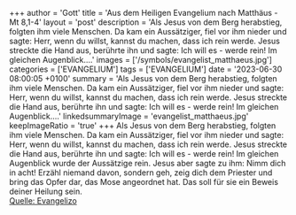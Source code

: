 +++
author = 'Gott'
title = 'Aus dem Heiligen Evangelium nach Matthäus - Mt 8,1-4'
layout = 'post'
description = 'Als Jesus von dem Berg herabstieg, folgten ihm viele Menschen. Da kam ein Aussätziger, fiel vor ihm nieder und sagte: Herr, wenn du willst, kannst du machen, dass ich rein werde. Jesus streckte die Hand aus, berührte ihn und sagte: Ich will es - werde rein! Im gleichen Augenblick....'
images = ['/symbols/evangelist_matthaeus.jpg']
categories = ['EVANGELIUM']
tags = ['EVANGELIUM']
date = '2023-06-30 08:00:05 +0100'
summary = 'Als Jesus von dem Berg herabstieg, folgten ihm viele Menschen. Da kam ein Aussätziger, fiel vor ihm nieder und sagte: Herr, wenn du willst, kannst du machen, dass ich rein werde. Jesus streckte die Hand aus, berührte ihn und sagte: Ich will es - werde rein! Im gleichen Augenblick....'
linkedsummaryImage = 'evangelist_matthaeus.jpg'
keepImageRatio = 'true'
+++
Als Jesus von dem Berg herabstieg, folgten ihm viele Menschen.
Da kam ein Aussätziger, fiel vor ihm nieder und sagte: Herr, wenn du willst, kannst du machen, dass ich rein werde.
Jesus streckte die Hand aus, berührte ihn und sagte: Ich will es - werde rein! Im gleichen Augenblick wurde der Aussätzige rein.<!--more-->
Jesus aber sagte zu ihm: Nimm dich in acht! Erzähl niemand davon, sondern geh, zeig dich dem Priester und bring das Opfer dar, das Mose angeordnet hat. Das soll für sie ein Beweis deiner Heilung sein.<br> [Quelle: Evangelizo](https://evangeliumtagfuertag.org/DE/gospel)